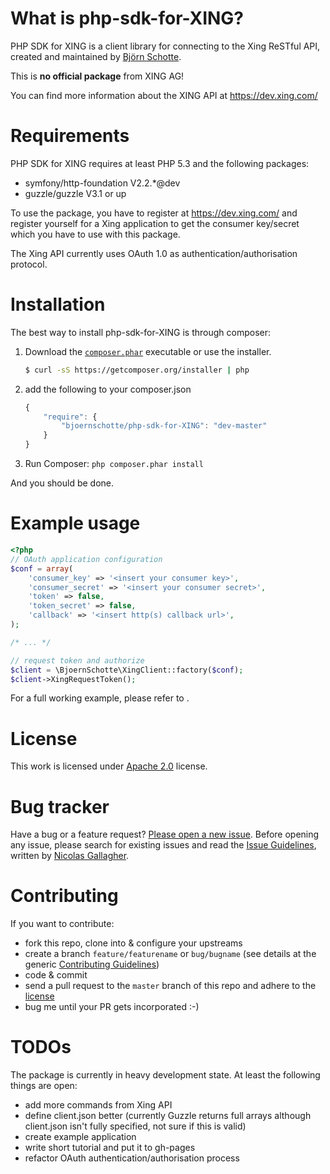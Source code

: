 # What is php-sdk-for-XING?

PHP SDK for XING is a client library for connecting to the Xing ReSTful API, created and maintained by [Björn Schotte](http://twitter.com/BjoernSchotte).

This is **no official package** from XING AG!

You can find more information about the XING API at https://dev.xing.com/

# Requirements

PHP SDK for XING requires at least PHP 5.3 and the following packages:

  * symfony/http-foundation V2.2.*@dev
  * guzzle/guzzle V3.1 or up

To use the package, you have to register at https://dev.xing.com/ and register
yourself for a Xing application to get the consumer key/secret which you have to
use with this package.

The Xing API currently uses OAuth 1.0 as authentication/authorisation protocol.

# Installation

The best way to install php-sdk-for-XING is through composer:

1. Download the [`composer.phar`](https://getcomposer.org/composer.phar) executable or use the installer.

    ``` sh
    $ curl -sS https://getcomposer.org/installer | php
    ```

2. add the following to your composer.json

    ``` javascript
    {
        "require": {
        	"bjoernschotte/php-sdk-for-XING": "dev-master"
        }
    }
    ```

3. Run Composer: `php composer.phar install`

And you should be done.

# Example usage

```php
<?php
// OAuth application configuration
$conf = array(
    'consumer_key' => '<insert your consumer key>',
    'consumer_secret' => '<insert your consumer secret>',
    'token' => false,
    'token_secret' => false,
    'callback' => '<insert http(s) callback url>',
);

/* ... */

// request token and authorize
$client = \BjoernSchotte\XingClient::factory($conf);
$client->XingRequestToken();
```

For a full working example, please refer to .

# License

This work is licensed under [Apache 2.0](LICENSE) license.

# Bug tracker

Have a bug or a feature request? [Please open a new issue](https://github.com/BjoernSchotte/php-sdk-for-XING/issues). Before opening any issue, please search for existing issues and read the [Issue Guidelines](https://github.com/necolas/issue-guidelines), written by [Nicolas Gallagher](https://github.com/necolas/).

# Contributing

If you want to contribute:

  * fork this repo, clone into & configure your upstreams
  * create a branch `feature/featurename` or `bug/bugname` (see details at the generic [Contributing Guidelines](https://github.com/necolas/issue-guidelines))
  * code & commit
  * send a pull request to the `master` branch of this repo and adhere to the [license](LICENSE)
  * bug me until your PR gets incorporated :-)

# TODOs

The package is currently in heavy development state. At least the following things are open:

  * add more commands from Xing API
  * define client.json better (currently Guzzle returns full arrays although client.json isn't fully specified, not sure if this is valid)
  * create example application
  * write short tutorial and put it to gh-pages
  * refactor OAuth authentication/authorisation process
